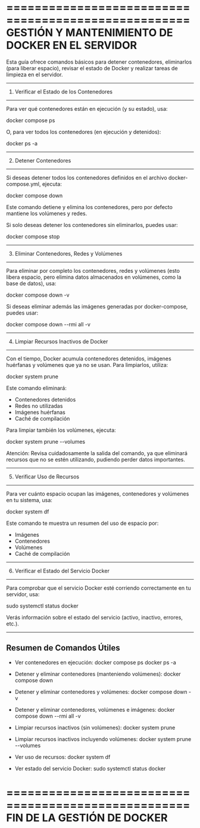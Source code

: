 ====================================================
    GESTIÓN Y MANTENIMIENTO DE DOCKER EN EL SERVIDOR
====================================================

Esta guía ofrece comandos básicos para detener contenedores, eliminarlos (para liberar espacio),
revisar el estado de Docker y realizar tareas de limpieza en el servidor.

----------------------------------------------------
1. Verificar el Estado de los Contenedores
----------------------------------------------------
Para ver qué contenedores están en ejecución (y su estado), usa:

  docker compose ps

O, para ver todos los contenedores (en ejecución y detenidos):

  docker ps -a

----------------------------------------------------
2. Detener Contenedores
----------------------------------------------------
Si deseas detener todos los contenedores definidos en el archivo docker-compose.yml, ejecuta:

  docker compose down

Este comando detiene y elimina los contenedores, pero por defecto mantiene los volúmenes y redes.

Si solo deseas detener los contenedores sin eliminarlos, puedes usar:

  docker compose stop

----------------------------------------------------
3. Eliminar Contenedores, Redes y Volúmenes
----------------------------------------------------
Para eliminar por completo los contenedores, redes y volúmenes (esto libera espacio, pero elimina datos almacenados en volúmenes, como la base de datos), usa:

  docker compose down -v

Si deseas eliminar además las imágenes generadas por docker-compose, puedes usar:

  docker compose down --rmi all -v

----------------------------------------------------
4. Limpiar Recursos Inactivos de Docker
----------------------------------------------------
Con el tiempo, Docker acumula contenedores detenidos, imágenes huérfanas y volúmenes que ya no se usan. Para limpiarlos, utiliza:

  docker system prune

Este comando eliminará:
  - Contenedores detenidos
  - Redes no utilizadas
  - Imágenes huérfanas
  - Caché de compilación
  
Para limpiar también los volúmenes, ejecuta:

  docker system prune --volumes

Atención: Revisa cuidadosamente la salida del comando, ya que eliminará recursos que no se estén utilizando, pudiendo perder datos importantes.

----------------------------------------------------
5. Verificar Uso de Recursos
----------------------------------------------------
Para ver cuánto espacio ocupan las imágenes, contenedores y volúmenes en tu sistema, usa:

  docker system df

Este comando te muestra un resumen del uso de espacio por:
  - Imágenes
  - Contenedores
  - Volúmenes
  - Caché de compilación

----------------------------------------------------
6. Verificar el Estado del Servicio Docker
----------------------------------------------------
Para comprobar que el servicio Docker esté corriendo correctamente en tu servidor, usa:

  sudo systemctl status docker

Verás información sobre el estado del servicio (activo, inactivo, errores, etc.).

----------------------------------------------------
Resumen de Comandos Útiles
----------------------------------------------------
- Ver contenedores en ejecución:
    docker compose ps
    docker ps -a

- Detener y eliminar contenedores (manteniendo volúmenes):
    docker compose down

- Detener y eliminar contenedores y volúmenes:
    docker compose down -v

- Detener y eliminar contenedores, volúmenes e imágenes:
    docker compose down --rmi all -v

- Limpiar recursos inactivos (sin volúmenes):
    docker system prune

- Limpiar recursos inactivos incluyendo volúmenes:
    docker system prune --volumes

- Ver uso de recursos:
    docker system df

- Ver estado del servicio Docker:
    sudo systemctl status docker

====================================================
        FIN DE LA GESTIÓN DE DOCKER
====================================================


